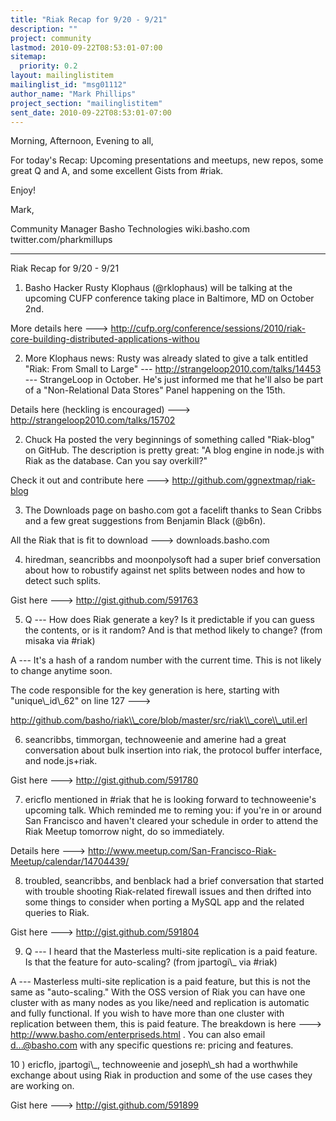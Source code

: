 ```yaml
---
title: "Riak Recap for 9/20 - 9/21"
description: ""
project: community
lastmod: 2010-09-22T08:53:01-07:00
sitemap:
  priority: 0.2
layout: mailinglistitem
mailinglist_id: "msg01112"
author_name: "Mark Phillips"
project_section: "mailinglistitem"
sent_date: 2010-09-22T08:53:01-07:00
---
```



Morning, Afternoon, Evening to all,

For today's Recap: Upcoming presentations and meetups, new repos, some
great Q and A, and some excellent Gists from #riak.

Enjoy!

Mark,

Community Manager
Basho Technologies
wiki.basho.com
twitter.com/pharkmillups

----

Riak Recap for 9/20 - 9/21

1) Basho Hacker Rusty Klophaus (@rklophaus) will be talking at the
upcoming CUFP conference taking place in Baltimore, MD on October 2nd.

More details here ---&gt;
http://cufp.org/conference/sessions/2010/riak-core-building-distributed-applications-withou

2) More Klophaus news: Rusty was already slated to give a talk
entitled "Riak: From Small to Large" ---
http://strangeloop2010.com/talks/14453 --- StrangeLoop in October.
He's just informed me that he'll also be part of a "Non-Relational
Data Stores" Panel happening on the 15th.

Details here (heckling is encouraged) ---&gt;
http://strangeloop2010.com/talks/15702

2) Chuck Ha posted the very beginnings of something called "Riak-blog"
on GitHub. The description is pretty great: "A blog engine in node.js
with Riak as the database. Can you say overkill?"

Check it out and contribute here ---&gt; http://github.com/ggnextmap/riak-blog

3) The Downloads page on basho.com got a facelift thanks to Sean
Cribbs and a few great suggestions from Benjamin Black (@b6n).

All the Riak that is fit to download ---&gt; downloads.basho.com

4) hiredman, seancribbs and moonpolysoft had a super brief
conversation about how to robustify against net splits between nodes
and how to detect such splits.

Gist here ---&gt; http://gist.github.com/591763

5) Q --- How does Riak generate a key? Is it predictable if you can
guess the contents, or is it random? And is that method likely to
change? (from misaka via #riak)

 A --- It's a hash of a random number with the current time. This is
not likely to change anytime soon.

The code responsible for the key generation is here, starting with
"unique\\_id\\_62" on line 127 ---&gt;

http://github.com/basho/riak\\_core/blob/master/src/riak\\_core\\_util.erl

6) seancribbs, timmorgan, technoweenie and amerine had a great
conversation about bulk insertion into riak, the protocol buffer
interface, and node.js+riak.

Gist here ---&gt; http://gist.github.com/591780

7) ericflo mentioned in #riak that he is looking forward to
technoweenie's upcoming talk. Which reminded me to reming you: if
you're in or around San Francisco and haven't cleared your schedule in
order to attend the Riak Meetup tomorrow night, do so immediately.

Details here ---&gt;
http://www.meetup.com/San-Francisco-Riak-Meetup/calendar/14704439/

8) troubled, seancribbs, and benblack had a brief conversation that
started with trouble shooting Riak-related firewall issues and then
drifted into some things to consider when porting a MySQL app and the
related queries to Riak.

Gist here ---&gt; http://gist.github.com/591804

9) Q --- I heard that the Masterless multi-site replication is a paid
feature. Is that the feature for auto-scaling? (from jpartogi\\_ via
#riak)

 A --- Masterless multi-site replication is a paid feature, but
this is not the same as "auto-scaling." With the OSS version of Riak
you can have one cluster with as many nodes as you like/need and
replication is automatic and fully functional. If you wish to have
more than one cluster with replication between them, this is paid
feature. The breakdown is here ---&gt;
http://www.basho.com/enterpriseds.html . You can also email
d...@basho.com with any specific questions re: pricing and features.

10 ) ericflo, jpartogi\\_, technoweenie and joseph\\_sh had a worthwhile
exchange about using Riak in production and some of the use cases they
are working on.

Gist here ---&gt; http://gist.github.com/591899

